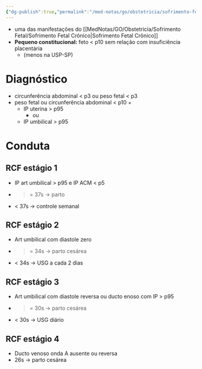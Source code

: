 ```yaml
---
{"dg-publish":true,"permalink":"/med-notas/go/obstetricia/sofrimento-fetal/restricao-de-crescimento-fetal/"}
---
```


- uma das manifestações do [[MedNotas/GO/Obstetricia/Sofrimento Fetal/Sofrimento Fetal Crônico\|Sofrimento Fetal Crônico]]
- **Pequeno constitucional:** feto < p10 sem relação com insuficiência placentária
	- (menos na USP-SP)

# Diagnóstico
- circunferência abdominal < p3 ou peso fetal < p3
- peso fetal ou circunferência abdominal < p10 +
	- IP uterina > p95 
		- ou
	- IP umbilical > p95

# Conduta
## RCF estágio 1
- IP art umbilical > p95 e IP ACM < p5
- >= 37s -> parto
- < 37s -> controle semanal
## RCF estágio 2
- Art umbilical com diastole zero
- >= 34s -> parto cesárea
- < 34s -> USG a cada 2 dias
## RCF estágio 3
- Art umbilical com diastole reversa ou ducto enoso com IP > p95
- >= 30s -> parto cesárea
- < 30s -> USG diário
## RCF estágio 4
- Ducto venoso onda A ausente ou reversa
- 26s -> parto cesárea